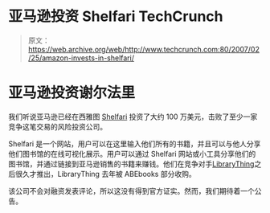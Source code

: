 # 亚马逊投资 Shelfari TechCrunch

> 原文：<https://web.archive.org/web/http://www.techcrunch.com:80/2007/02/25/amazon-invests-in-shelfari/>

# 亚马逊投资谢尔法里

 [](https://web.archive.org/web/20221207195732/http://www.shelfari.com/) 我们听说亚马逊已经在西雅图 [Shelfari](https://web.archive.org/web/20221207195732/http://www.beta.techcrunch.com/2007/01/18/keep-an-eye-on-shelfari/) 投资了大约 100 万美元，击败了至少一家竞争这笔交易的风险投资公司。

Shelfari 是一个网站，用户可以在这里输入他们所有的书籍，并且可以与他人分享他们图书馆的在线可视化展示。用户可以通过 Shelfari 网站或小工具分享他们的图书馆，并通过链接到亚马逊销售的书籍来赚钱。他们在竞争对手[LibraryThing](https://web.archive.org/web/20221207195732/http://www.beta.techcrunch.com/2005/11/09/tag-your-books-with-library-stuff/)之后很久才推出，LibraryThing 去年被 ABEbooks 部分收购。

该公司不会对融资发表评论，所以这没有得到官方证实。然而，我们期待着一个公告。
